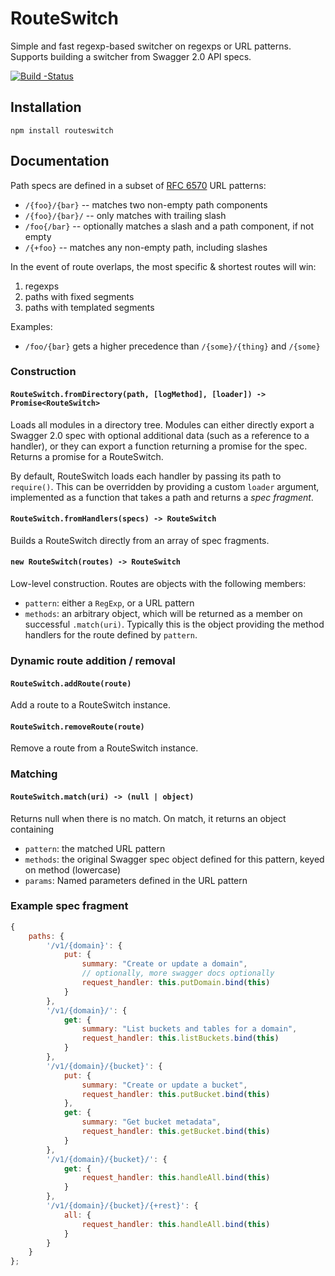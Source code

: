 # RouteSwitch

Simple and fast regexp-based switcher on regexps or URL patterns. Supports
building a switcher from Swagger 2.0 API specs.

[![Build
-Status](https://travis-ci.org/gwicke/routeswitch.svg?branch=master)](https://travis-ci.org/gwicke/routeswitch)

## Installation
`npm install routeswitch`

## Documentation
Path specs are defined in a subset of [RFC
6570](http://tools.ietf.org/html/rfc6570) URL patterns:

- `/{foo}/{bar}` -- matches two non-empty path components
- `/{foo}/{bar}/` -- only matches with trailing slash
- `/foo{/bar}` -- optionally matches a slash and a path component, if not
  empty
- `/{+foo}` -- matches any non-empty path, including slashes

In the event of route overlaps, the most specific & shortest routes will win:

1) regexps
2) paths with fixed segments
3) paths with templated segments

Examples:
- `/foo/{bar}` gets a higher precedence than `/{some}/{thing}` and `/{some}`

### Construction
#### `RouteSwitch.fromDirectory(path, [logMethod], [loader]) -> Promise<RouteSwitch>`
Loads all modules in a directory tree. Modules can either directly export a
Swagger 2.0 spec with optional additional data (such as a reference to a
handler), or they can export a function returning a promise for the spec.
Returns a promise for a RouteSwitch.

By default, RouteSwitch loads each handler by passing its path to `require()`.
This can be overridden by providing a custom `loader` argument, implemented as
a function that takes a path and returns a *spec fragment*.

#### `RouteSwitch.fromHandlers(specs) -> RouteSwitch`
Builds a RouteSwitch directly from an array of spec fragments.

#### `new RouteSwitch(routes) -> RouteSwitch`
Low-level construction. Routes are objects with the following members:

- `pattern`: either a `RegExp`, or a URL pattern
- `methods`: an arbitrary object, which will be returned as a member on
  successful `.match(uri)`. Typically this is the object providing the method
  handlers for the route defined by `pattern`.

### Dynamic route addition / removal
#### `RouteSwitch.addRoute(route)`
Add a route to a RouteSwitch instance.

#### `RouteSwitch.removeRoute(route)`
Remove a route from a RouteSwitch instance.

### Matching
#### `RouteSwitch.match(uri) -> (null | object)`
Returns null when there is no match. On match, it returns an object containing

- `pattern`: the matched URL pattern
- `methods`: the original Swagger spec object defined for this pattern,
  keyed on method (lowercase)
- `params`: Named parameters defined in the URL pattern

### Example spec fragment
```javascript
{
    paths: {
        '/v1/{domain}': {
            put: {
                summary: "Create or update a domain",
                // optionally, more swagger docs optionally
                request_handler: this.putDomain.bind(this)
            }
        },
        '/v1/{domain}/': {
            get: {
                summary: "List buckets and tables for a domain",
                request_handler: this.listBuckets.bind(this)
            }
        },
        '/v1/{domain}/{bucket}': {
            put: {
                summary: "Create or update a bucket",
                request_handler: this.putBucket.bind(this)
            },
            get: {
                summary: "Get bucket metadata",
                request_handler: this.getBucket.bind(this)
            }
        },
        '/v1/{domain}/{bucket}/': {
            get: {
                request_handler: this.handleAll.bind(this)
            }
        },
        '/v1/{domain}/{bucket}/{+rest}': {
            all: {
                request_handler: this.handleAll.bind(this)
            }
        }
    }
};
```

